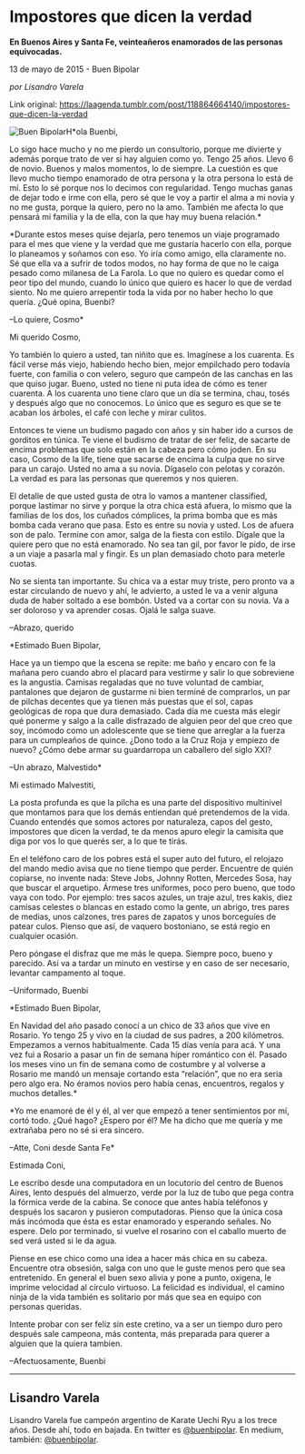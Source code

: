 # Impostores que dicen la verdad

**En Buenos Aires y Santa Fe, veinteañeros enamorados de las personas equivocadas.**

13 de mayo de 2015 - Buen Bipolar

_por Lisandro Varela_

Link original: https://laagenda.tumblr.com/post/118864664140/impostores-que-dicen-la-verdad

![Buen Bipolar](https://64.media.tumblr.com/f5183e7bf8bb3861c4cce5bc074333a6/tumblr_inline_pk25rqh9Wj1t6q87u_500.jpg)H*ola Buenbi,
  
Lo sigo hace mucho y no me pierdo un consultorio, porque me divierte y además porque trato de ver si hay alguien como yo. Tengo 25 años. Llevo 6 de novio. Buenos y malos momentos, lo de siempre. La cuestión es que llevo mucho tiempo enamorado de otra persona y la otra persona lo está de mí. Esto lo sé porque nos lo decimos con regularidad. Tengo muchas ganas de dejar todo e irme con ella, pero sé que le voy a partir el alma a mi novia y no me gusta, porque la quiero, pero no la amo. También me afecta lo que pensará mi familia y la de ella, con la que hay muy buena relación.*

*Durante estos meses quise dejarla, pero tenemos un viaje programado para el mes que viene y la verdad que me gustaría hacerlo con ella, porque lo planeamos y soñamos con eso. Yo iría como amigo, ella claramente no. Sé que ella va a sufrir de todos modos, no hay forma de que no le caiga pesado como milanesa de La Farola. Lo que no quiero es quedar como el peor tipo del mundo, cuando lo único que quiero es hacer lo que de verdad siento. No me quiero arrepentir toda la vida por no haber hecho lo que quería. ¿Qué opina, Buenbi?

  
–Lo quiere, Cosmo*

Mi querido Cosmo,
  
Yo también lo quiero a usted, tan niñito que es. Imagínese a los cuarenta. Es fácil verse más viejo, habiendo hecho bien, mejor empilchado pero todavía fuerte, con familia o con velero, seguro que campeón de las canchas en las que quiso jugar. Bueno, usted no tiene ni puta idea de cómo es tener cuarenta. A los cuarenta uno tiene claro que un día se termina, chau, tosés y después algo que no conocemos. Lo único que es seguro es que se te acaban los árboles, el café con leche y mirar culitos. 



Entonces te viene un budismo pagado con años y sin haber ido a cursos de gorditos en túnica. Te viene el budismo de tratar de ser feliz, de sacarte de encima problemas que solo están en la cabeza pero cómo joden. En su caso, Cosmo de la life, tiene que sacarse de encima la culpa que no sirve para un carajo. Usted no ama a su novia. Dígaselo con pelotas y corazón. La verdad es para las personas que queremos y nos quieren.

  
El detalle de que usted gusta de otra lo vamos a mantener classified, porque lastimar no sirve y porque la otra chica está afuera, lo mismo que la familias de los dos, los cuñados cómplices, la prima bomba que es más bomba cada verano que pasa. Esto es entre su novia y usted. Los de afuera son de palo. Termine con amor, salga de la fiesta con estilo. Dígale que la quiere pero que no está enamorado. No sea tan gil, por favor le pido, de irse a un viaje a pasarla mal y fingir. Es un plan demasiado choto para meterle cuotas. 



No se sienta tan importante. Su chica va a estar muy triste, pero pronto va a estar circulando de nuevo y ahí, le advierto, a usted le va a venir alguna duda de haber soltado a ese bombón. Usted va a cortar con su novia. Va a ser doloroso y va aprender cosas. Ojalá le salga suave.
  
–Abrazo, querido
 

 *Estimado Buen Bipolar,
  
Hace ya un tiempo que la escena se repite: me baño y encaro con fe la mañana pero cuando abro el placard para vestirme y salir lo que sobreviene es la angustia. Camisas regaladas que no tuve voluntad de cambiar, pantalones que dejaron de gustarme ni bien terminé de comprarlos, un par de pilchas decentes que ya tienen más puestas que el sol, capas geológicas de ropa que dura demasiado. Cada día me cuesta más elegir qué ponerme y salgo a la calle disfrazado de alguien peor del que creo que soy, incómodo como un adolescente que se tiene que arreglar a la fuerza para un cumpleaños de quince. ¿Dono todo a la Cruz Roja y empiezo de nuevo? ¿Cómo debe armar su guardarropa un caballero del siglo XXI?

  
–Un abrazo, Malvestido* 

Mi estimado Malvestiti, 
  
La posta profunda es que la pilcha es una parte del dispositivo multinivel que montamos para que los demás entiendan qué pretendemos de la vida. Cuando entendés que somos actores por naturaleza, capos del gesto, impostores que dicen la verdad, te da menos apuro elegir la camisita que diga por vos lo que querés ser, a lo que te tirás.



En el teléfono caro de los pobres está el super auto del futuro, el relojazo del mando medio avisa que no tiene tiempo que perder. Encuentre de quién copiarse, no invente nada: Steve Jobs, Johnny Rotten, Mercedes Sosa, hay que buscar el arquetipo. Ármese tres uniformes, poco pero bueno, que todo vaya con todo. Por ejemplo: tres sacos azules, un traje azul, tres kakis, diez camisas celestes o blancas en estado como la gente, un abrigo, tres pares de medias, unos calzones, tres pares de zapatos y unos borceguíes de patear culos. Pienso que así, de vaquero bostoniano, se está regio en cualquier ocasión.



Pero póngase el disfraz que me más le quepa. Siempre poco, bueno y parecido. Así va a tardar un minuto en vestirse y en caso de ser necesario, levantar campamento al toque.
  
–Uniformado, Buenbi


 *Estimado Buen Bipolar,  

En Navidad del año pasado conocí a un chico de 33 años que vive en Rosario. Yo tengo 25 y vivo en la ciudad de sus padres, a 200 kilómetros. Empezamos a vernos habitualmente. Cada 15 días venía para acá. Y una vez fui a Rosario a pasar un fin de semana híper romántico con él. Pasado los meses vino un fin de semana como de costumbre y al volverse a Rosario me mandó un mensaje cortando esta “relación”, que no era seria pero algo era. No éramos novios pero había cenas, encuentros, regalos y muchos detalles.*

*Yo me enamoré de él y él, al ver que empezó a tener sentimientos por mí, cortó todo. ¿Qué hago? ¿Espero por él? Me ha dicho que me quería y me extrañaba pero no sé si era sincero.
  
–Atte, Coni desde Santa Fe*

Estimada Coni,
  
Le escribo desde una computadora en un locutorio del centro de Buenos Aires, lento después del almuerzo, verde por la luz de tubo que pega contra la fórmica verde de la cabina. Se conoce que antes había teléfonos y después los sacaron y pusieron computadoras. Pienso que la única cosa más incómoda que ésta es estar enamorado y esperando señales. No espere. Delo por terminado, si vuelve el rosarino con el caballo muerto de sed verá usted si le da agua.



Piense en ese chico como una idea a hacer más chica en su cabeza. Encuentre otra obsesión, salga con uno que le guste menos pero que sea entretenido. En general el buen sexo alivia y pone a punto, oxigena, le imprime velocidad al círculo virtuoso. La felicidad es individual, el camino ninja de la vida también es solitario por más que sea en equipo con personas queridas.



Intente probar con ser feliz sin este cretino, va a ser un tiempo duro pero después sale campeona, más contenta, más preparada para querer a alguien que la quiera tambien.
  
–Afectuosamente, Buenbi



  




---

 Lisandro Varela
----------------

 Lisandro Varela fue campeón argentino de Karate Uechi Ryu a los trece años. Desde ahí, todo en bajada. En twitter es [@buenbipolar](https://twitter.com/buenbipolar). En medium, también: [@buenbipolar](https://medium.com/@buenbipolar). 

